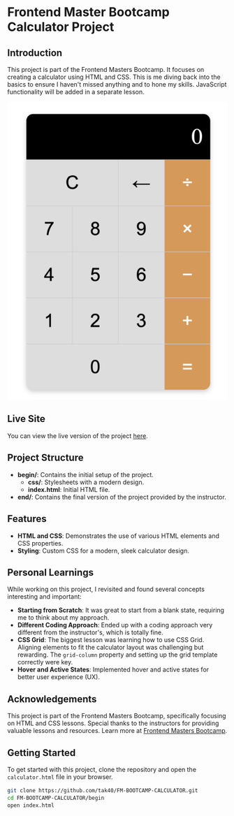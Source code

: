 # Frontend Master Bootcamp Calculator Project

## Introduction

This project is part of the Frontend Masters Bootcamp. It focuses on creating a calculator using HTML and CSS. This is me diving back into the basics to ensure I haven't missed anything and to hone my skills. JavaScript functionality will be added in a separate lesson.

![Screenshot](begin/img/screenshot.png)

## Live Site

You can view the live version of the project [here](https://frontend-masters-calculator.netlify.app/).

## Project Structure

- **begin/**: Contains the initial setup of the project.
  - **css/**: Stylesheets with a modern design.
  - **index.html**: Initial HTML file.
- **end/**: Contains the final version of the project provided by the instructor.

## Features

- **HTML and CSS**: Demonstrates the use of various HTML elements and CSS properties.
- **Styling**: Custom CSS for a modern, sleek calculator design.

## Personal Learnings

While working on this project, I revisited and found several concepts interesting and important:

- **Starting from Scratch**: It was great to start from a blank state, requiring me to think about my approach.
- **Different Coding Approach**: Ended up with a coding approach very different from the instructor's, which is totally fine.
- **CSS Grid**: The biggest lesson was learning how to use CSS Grid. Aligning elements to fit the calculator layout was challenging but rewarding. The `grid-column` property and setting up the grid template correctly were key.
- **Hover and Active States**: Implemented hover and active states for better user experience (UX).

## Acknowledgements

This project is part of the Frontend Masters Bootcamp, specifically focusing on HTML and CSS lessons. Special thanks to the instructors for providing valuable lessons and resources. Learn more at [Frontend Masters Bootcamp](https://frontendmasters.com/bootcamp/).

## Getting Started

To get started with this project, clone the repository and open the `calculator.html` file in your browser.

```sh
git clone https://github.com/tak40/FM-BOOTCAMP-CALCULATOR.git
cd FM-BOOTCAMP-CALCULATOR/begin
open index.html
```
